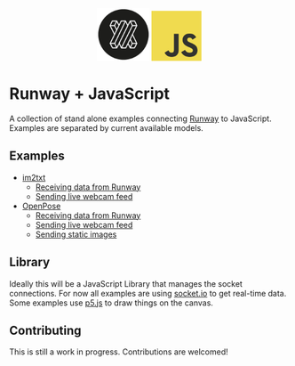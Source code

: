 <p align="center">
  <img src="resources/runway_icon.png" width="95">
  <img src="resources/js_icon.png" width="90">
</p>

# Runway + JavaScript

A collection of stand alone examples connecting [Runway](https://runwayml.com/) to JavaScript.
Examples are separated by current available models.

## Examples

- [im2txt](/im2txt)
  - [Receiving data from Runway](/im2txt/receivesOnly)
  - [Sending live webcam feed](/im2txt/sendWebcam)
- [OpenPose](/openpose)
  - [Receiving data from Runway](/openpose/receivesOnly)
  - [Sending live webcam feed](/openpose/sendWebcam)
  - [Sending static images](/openpose/sendImage)

## Library

Ideally this will be a JavaScript Library that manages the socket connections. For now all examples are using [socket.io](https://socket.io/) to get real-time data. Some examples use [p5.js](https://p5js.org/) to draw things on the canvas.

## Contributing

This is still a work in progress. Contributions are welcomed!

